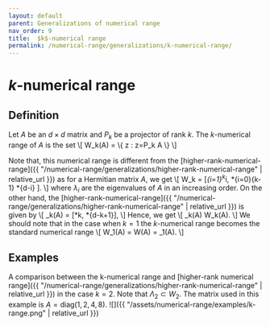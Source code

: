 ```yaml
---
layout: default
parent: Generalizations of numerical range
nav_order: 9
title:  $k$-numerical range
permalink: /numerical-range/generalizations/k-numerical-range/
---
```

# $k$-numerical range

## Definition

Let $A$ be an $d \times d$ matrix and $P_k$ be a projector of rank $k$.
The $k$-numerical range of $A$ is the set \\\[ W\_k(A) = \\{ z : z=P\_k
A \\} \\\]

Note that, this numerical range is different from the
[higher-rank-numerical-range]({{ "/numerical-range/generalizations/higher-rank-numerical-range" | relative_url }})
as for a Hermitian matrix $A$, we get \\\[ W\_k = \[*{i=1}<sup>k*i,
*{i=0}</sup>{k-1} *{d-i} \]. \\\] where $\lambda_i$ are the eigenvalues
of $A$ in an increasing order. On the other hand, the
[higher-rank-numerical-range]({{ "/numerical-range/generalizations/higher-rank-numerical-range" | relative_url }})
is given by \\\[ \_k(A) = \[*k, *{d-k+1}\], \\\] Hence, we get \\\[
\_k(A) W\_k(A). \\\] We should note that in the case when $k=1$ the
$k$-numerical range becomes the standard numerical range \\\[ W\_1(A) =
W(A) = \_1(A). \\\]

## Examples

A comparison between the k-numerical range and [higher-rank numerical
range]({{ "/numerical-range/generalizations/higher-rank-numerical-range" | relative_url }}) in
the case $k=2$. Note that $\Lambda_2 \subset W_2$. The matrix used in
this example is $A = \mathrm{diag}(1, 2, 4, 8)$.
![]({{ "/assets/numerical-range/examples/k-range.png" | relative_url }})
